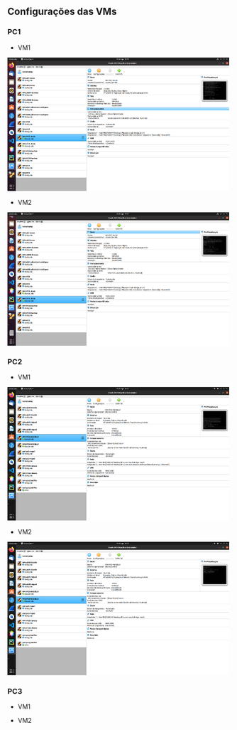 ## Configurações das VMs

### PC1
- VM1
<img src='https://github.com/Maahrcy/Grupo5-923-Redes/blob/main/img/cfg-vm1-pc1.png' width='500' height='300'>

- VM2
<img src='https://github.com/Maahrcy/Grupo5-923-Redes/blob/main/img/cfg-vm2-pc1.png' width='500' height='300'>


### PC2
- VM1 
<img src='https://github.com/Maahrcy/Grupo5-923-Redes/blob/main/img/cfg-vm1-pc2.png' width='500' height='300'>

- VM2
<img src='https://github.com/Maahrcy/Grupo5-923-Redes/blob/main/img/cfg-vm2-pc2.png' width='500' height='300'>

### PC3
- VM1

- VM2
